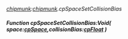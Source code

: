 _[chipmunk](../../modules/chipmunk/chipmunk-module.md):[chipmunk](../../modules/chipmunk/chipmunk-module.md).cpSpaceSetCollisionBias_
##### Function cpSpaceSetCollisionBias:Void( space:[cpSpace](../../modules/chipmunk/chipmunk-cpspace.md),collisionBias:[cpFloat](../../modules/chipmunk/chipmunk-cpfloat.md) )
